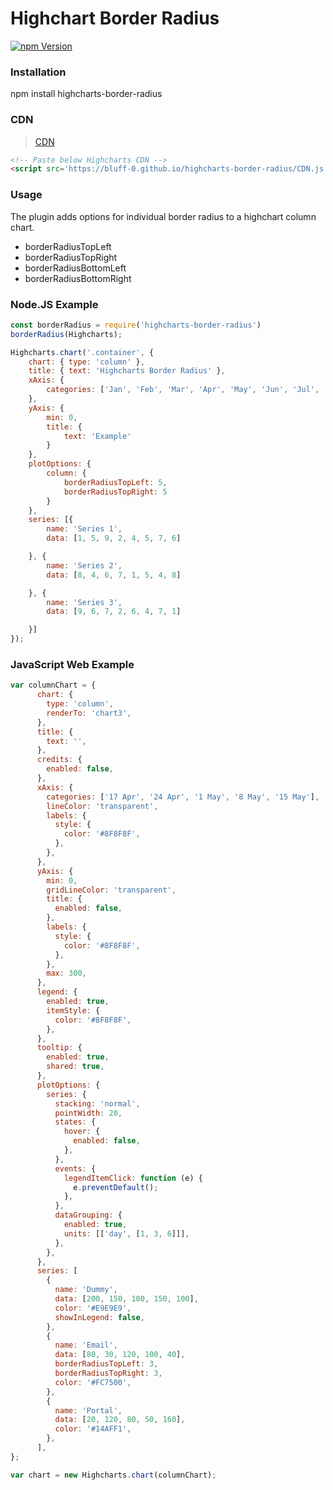 # Highchart Border Radius

[![npm Version](https://img.shields.io/npm/v/highcharts-border-radius.svg)](https://www.npmjs.com/package/highcharts-border-radius)

### Installation
npm install highcharts-border-radius

### CDN
> [CDN](https://bluff-0.github.io/highcharts-border-radius/CDN.js)
```HTML
<!-- Paste below Highcharts CDN -->
<script src='https://bluff-0.github.io/highcharts-border-radius/CDN.js'></script>
```

### Usage
The plugin adds options for individual border radius to a highchart column chart.

* borderRadiusTopLeft
* borderRadiusTopRight
* borderRadiusBottomLeft
* borderRadiusBottomRight

### Node.JS Example
```javascript
const borderRadius = require('highcharts-border-radius')
borderRadius(Highcharts);

Highcharts.chart('.container', {
	chart: { type: 'column' },
	title: { text: 'Highcharts Border Radius' },
	xAxis: {
		categories: ['Jan', 'Feb', 'Mar', 'Apr', 'May', 'Jun', 'Jul', 'Aug', 'Sep', 'Oct', 'Nov', 'Dec'],
	},
	yAxis: {
		min: 0,
		title: {
			text: 'Example'
		}
	},
	plotOptions: {
		column: {
			borderRadiusTopLeft: 5,
			borderRadiusTopRight: 5
		}
	},
	series: [{
		name: 'Series 1',
		data: [1, 5, 9, 2, 4, 5, 7, 6]

	}, {
		name: 'Series 2',
		data: [8, 4, 6, 7, 1, 5, 4, 8]

	}, {
		name: 'Series 3',
		data: [9, 6, 7, 2, 6, 4, 7, 1]

	}]
});

```

### JavaScript Web Example
```Javascript
var columnChart = {
      chart: {
        type: 'column',
        renderTo: 'chart3',
      },
      title: {
        text: '',
      },
      credits: {
        enabled: false,
      },
      xAxis: {
        categories: ['17 Apr', '24 Apr', '1 May', '8 May', '15 May'],
        lineColor: 'transparent',
        labels: {
          style: {
            color: '#8F8F8F',
          },
        },
      },
      yAxis: {
        min: 0,
        gridLineColor: 'transparent',
        title: {
          enabled: false,
        },
        labels: {
          style: {
            color: '#8F8F8F',
          },
        },
        max: 300,
      },
      legend: {
        enabled: true,
        itemStyle: {
          color: '#8F8F8F',
        },
      },
      tooltip: {
        enabled: true,
        shared: true,
      },
      plotOptions: {
        series: {
          stacking: 'normal',
          pointWidth: 20,
          states: {
            hover: {
              enabled: false,
            },
          },
          events: {
            legendItemClick: function (e) {
              e.preventDefault();
            },
          },
          dataGrouping: {
            enabled: true,
            units: [['day', [1, 3, 6]]],
          },
        },
      },
      series: [
        {
          name: 'Dummy',
          data: [200, 150, 100, 150, 100],
          color: '#E9E9E9',
          showInLegend: false,
        },
        {
          name: 'Email',
          data: [80, 30, 120, 100, 40],
          borderRadiusTopLeft: 3,
          borderRadiusTopRight: 3,
          color: '#FC7500',
        },
        {
          name: 'Portal',
          data: [20, 120, 80, 50, 160],
          color: '#14AFF1',
        },
      ],
};

var chart = new Highcharts.chart(columnChart);
```
